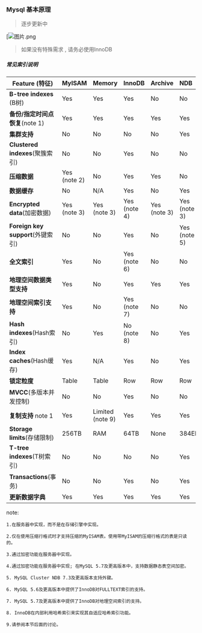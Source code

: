 ### Mysql 基本原理 

> 逐步更新中

[![图片.png](http://note.youdao.com/yws/res/13328/WEBRESOURCE26b0dd83cf4f65f27c0eb741eb6dd3e6)



> 如果没有特殊需求 , 请务必使用InnoDB









##### 常见索引说明


| **Feature** (特征)                | **MyISAM**   | **Memory**       | **InnoDB**   | **Archive**  | **NDB**      |
| --------------------------------- | ------------ | ---------------- | ------------ | ------------ | :----------- |
| **B-tree indexes** (B树)          | Yes          | Yes              | Yes          | No           | No           |
| **备份/指定时间点恢复**(note 1)   | Yes          | Yes              | Yes          | Yes          | Yes          |
| **集群支持**                      | No           | No               | No           | No           | Yes          |
| **Clustered indexes**(聚簇索引)   | No           | No               | Yes          | No           | No           |
| **压缩数据**                      | Yes (note 2) | No               | Yes          | Yes          | No           |
| **数据缓存**                      | No           | N/A              | Yes          | No           | Yes          |
| **Encrypted data**(加密数据)      | Yes (note 3) | Yes (note 3)     | Yes (note 4) | Yes (note 3) | Yes (note 3) |
| **Foreign key support**(外键索引) | No           | No               | Yes          | No           | Yes (note 5) |
| **全文索引**                      | Yes          | No               | Yes (note 6) | No           | No           |
| **地理空间数据类型支持**          | Yes          | No               | Yes          | Yes          | Yes          |
| **地理空间索引支持**              | Yes          | No               | Yes (note 7) | No           | No           |
| **Hash indexes**(Hash索引)        | No           | Yes              | No (note 8)  | No           | Yes          |
| **Index caches**(Hash缓存)        | Yes          | N/A              | Yes          | No           | Yes          |
| **锁定粒度**                      | Table        | Table            | Row          | Row          | Row          |
| **MVCC**(多版本并发控制)          | No           | No               | Yes          | No           | No           |
| **复制支持** note 1               | Yes          | Limited (note 9) | Yes          | Yes          | Yes          |
| **Storage limits**(存储限制)      | 256TB        | RAM              | 64TB         | None         | 384EB        |
| **T-tree indexes**(T树索引)       | No           | No               | No           | No           | Yes          |
| **Transactions**(事务)            | No           | No               | Yes          | No           | Yes          |
| **更新数据字典**                  | Yes          | Yes              | Yes          | Yes          | Yes          |


note:
```
1.在服务器中实现，而不是在存储引擎中实现。

2.仅在使用压缩行格式时才支持压缩的MyISAM表。使用带MyISAM的压缩行格式的表是只读的。

3.通过加密功能在服务器中实现。

4.通过加密功能在服务器中实现; 在MySQL 5.7及更高版本中，支持数据静态表空间加密。

5. MySQL Cluster NDB 7.3及更高版本支持外键。

6. MySQL 5.6及更高版本中提供了InnoDB对FULLTEXT索引的支持。

7. MySQL 5.7及更高版本中提供了InnoDB对地理空间索引的支持。

8. InnoDB在内部利用哈希索引来实现其自适应哈希索引功能。

9.请参阅本节后面的讨论。
```


